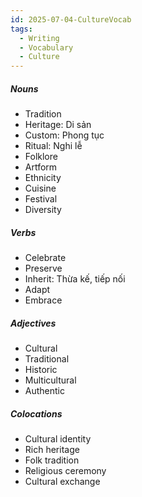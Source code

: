```yaml
---
id: 2025-07-04-CultureVocab
tags:
  - Writing
  - Vocabulary
  - Culture
---
```

##### Nouns
- Tradition
- Heritage: Di sản
- Custom: Phong tục
- Ritual: Nghi lễ
- Folklore 
- Artform
- Ethnicity
- Cuisine
- Festival
- Diversity

##### Verbs
- Celebrate
- Preserve
- Inherit: Thừa kế, tiếp nối
- Adapt
- Embrace

##### Adjectives
- Cultural
- Traditional
- Historic
- Multicultural
- Authentic

##### Colocations
- Cultural identity
- Rich heritage
- Folk tradition
- Religious ceremony
- Cultural exchange